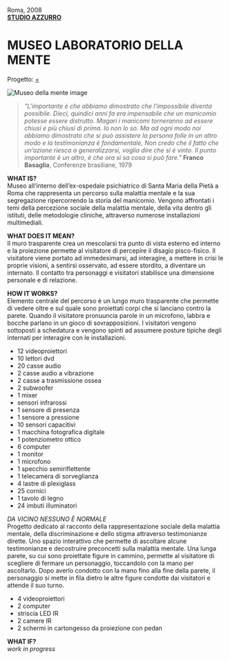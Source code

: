 Roma, 2008  
[**STUDIO AZZURRO**](https://www.studioazzurro.com/)
# MUSEO LABORATORIO DELLA MENTE   
Progetto: [+](https://www.studioazzurro.com/opere/museo-laboratorio-della-mente/)  

![Museo della mente image](https://www.studioazzurro.com/wp-content/uploads/2018/12/Museo_mente_04.jpg)  

> _"L'importante è che abbiamo dimostrato che l’impossibile diventa possibile. Dieci, quindici anni fa era impensabile che un manicomio potesse essere distrutto. Magari i manicomi torneranno ad essere chiusi e più chiusi di prima. Io non lo so. Ma ad ogni modo noi abbiamo dimostrato che si può assistere la persona folle in un altro modo e la testimonianza è fondamentale. Non credo che il fatto che un’azione riesca a generalizzarsi, voglia dire che si è vinto. Il punto importante è un altro, è che ora si sa cosa si può fare."_
**Franco Basaglia**, Conferenze brasiliane, 1979
  
**WHAT IS?**  
Museo all’interno dell’ex-ospedale psichiatrico di Santa Maria della Pietà a Roma che rappresenta un percorso sulla malattia mentale 
e la sua segregazione ripercorrendo la storia del manicomio. Vengono affrontati i temi della percezione sociale della malattia mentale, 
della vita dentro gli istituti, delle metodologie cliniche, attraverso numerose installazioni multimediali.

**WHAT DOES IT MEAN?**  
Il muro trasparente crea un mescolarsi tra punto di vista esterno ed interno e la proiezione permette al visitatore di percepire 
il disagio pisco-fisico. Il visitatore viene portato ad immedesimarsi, ad interagire, a mettere in crisi le proprie visioni, 
a sentirsi osservato, ad essere stordito, a diventare un internato.
Il contatto tra personaggi e visitatori stabilisce una dimensione personale e di relazione.

**HOW IT WORKS?**  
Elemento centrale del percorso è un lungo muro trasparente che permette di vedere oltre e sul quale sono proiettati corpi 
che si lanciano contro la parete.
Quando il visitatore pronuuncia parole in un microfono, labbra e bocche parlano in un gioco di sovrapposizioni. 
I visitatori vengono sottoposti a schedatura e vengono spinti ad assumere posture tipiche degli internati per interagire 
con le installazioni.

- 12 videoproiettori 
- 10 lettori dvd
- 20 casse audio
- 2 casse audio a vibrazione
- 2 casse a trasmissione ossea 
- 2 subwoofer
- 1 mixer
- sensori infrarossi
- 1 sensore di presenza
- 1 sensore a pressione
- 10 sensori capacitivi 
- 1 macchina fotografica digitale
- 1 potenziometro ottico
- 6 computer
- 1 monitor
- 1 microfono
- 1 specchio semiriflettente 
- 1 telecamera di sorveglianza
- 4 lastre di plexiglass
- 25 cornici
- 1 tavolo di legno
- 24 imbuti illuminatori

_DA VICINO NESSUNO È NORMALE_  
Progetto dedicato al racconto della rappresentazione sociale della malattia mentale, della discriminazione e dello stigma 
attraverso testimonianze dirette.
Uno spazio interattivo che permette di ascoltare alcune testimonianze e decostruire preconcetti sulla malattia mentale.
Una lunga parete, su cui sono proiettate figure in cammino, permette al visitatore di scegliere di fermare un personaggio, 
toccandolo con la mano per ascoltarlo. Dopo averlo condotto con la mano fino alla fine della parete, il personaggio si mette 
in fila dietro le altre figure condotte dai visitatori e attende il suo turno.

- 4 videoproiettori
- 2 computer
- striscia LED IR
- 2 camere IR
- 2 schermi in cartongesso da proiezione con pedan

**WHAT IF?**  
_work in progress_
